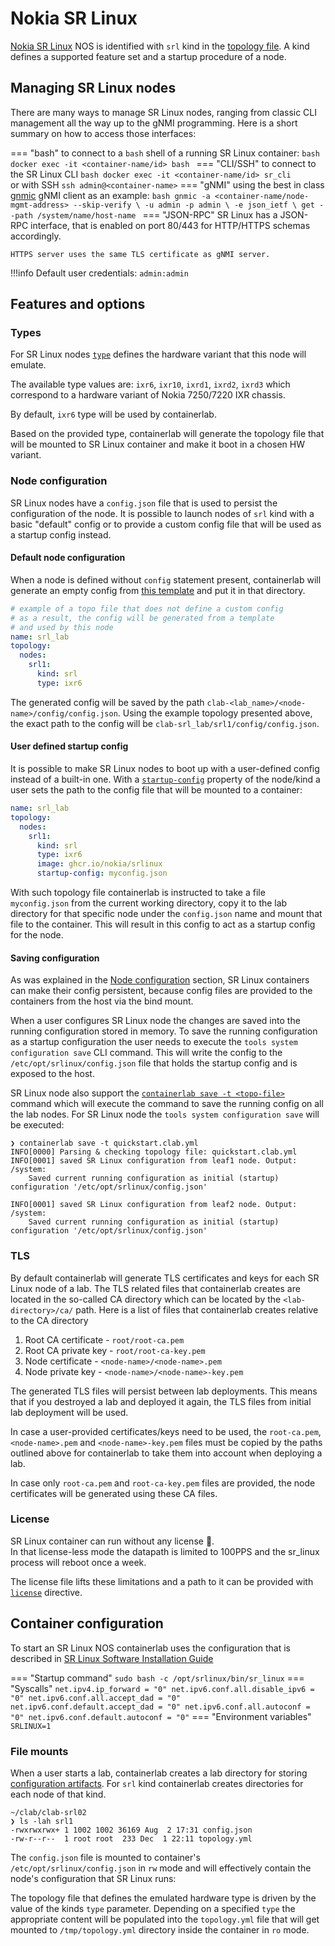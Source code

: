 # Nokia SR Linux

[Nokia SR Linux](https://www.nokia.com/networks/products/service-router-linux-NOS/) NOS is identified with `srl` kind in the [topology file](../topo-def-file.md). A kind defines a supported feature set and a startup procedure of a node.

## Managing SR Linux nodes
There are many ways to manage SR Linux nodes, ranging from classic CLI management all the way up to the gNMI programming. Here is a short summary on how to access those interfaces:

=== "bash"
    to connect to a `bash` shell of a running SR Linux container:
    ```bash
    docker exec -it <container-name/id> bash
    ```
=== "CLI/SSH"
    to connect to the SR Linux CLI
    ```bash
    docker exec -it <container-name/id> sr_cli
    ```  
    or with SSH `ssh admin@<container-name>`
=== "gNMI"
    using the best in class [gnmic](https://gnmic.kmrd.dev) gNMI client as an example:
    ```bash
    gnmic -a <container-name/node-mgmt-address> --skip-verify \
    -u admin -p admin \
    -e json_ietf \
    get --path /system/name/host-name
    ```
=== "JSON-RPC"
    SR Linux has a JSON-RPC interface, that is enabled on port 80/443 for HTTP/HTTPS schemas accordingly.

    HTTPS server uses the same TLS certificate as gNMI server.

!!!info
    Default user credentials: `admin:admin`

## Features and options
### Types
For SR Linux nodes [`type`](../nodes.md#type) defines the hardware variant that this node will emulate.

The available type values are: `ixr6`, `ixr10`, `ixrd1`, `ixrd2`, `ixrd3` which correspond to a hardware variant of Nokia 7250/7220 IXR chassis.

By default, `ixr6` type will be used by containerlab.

Based on the provided type, containerlab will generate the topology file that will be mounted to SR Linux container and make it boot in a chosen HW variant.
### Node configuration
SR Linux nodes have a `config.json` file that is used to persist the configuration of the node. It is possible to launch nodes of `srl` kind with a basic "default" config or to provide a custom config file that will be used as a startup config instead.
#### Default node configuration
When a node is defined without `config` statement present, containerlab will generate an empty config from [this template](https://github.com/srl-labs/containerlab/blob/master/nodes/srl/srl.cfg) and put it in that directory.

```yaml
# example of a topo file that does not define a custom config
# as a result, the config will be generated from a template
# and used by this node
name: srl_lab
topology:
  nodes:
    srl1:
      kind: srl
      type: ixr6
```

The generated config will be saved by the path `clab-<lab_name>/<node-name>/config/config.json`. Using the example topology presented above, the exact path to the config will be `clab-srl_lab/srl1/config/config.json`.

#### User defined startup config
It is possible to make SR Linux nodes to boot up with a user-defined config instead of a built-in one. With a [`startup-config`](../nodes.md#startup-config) property of the node/kind a user sets the path to the config file that will be mounted to a container:

```yaml
name: srl_lab
topology:
  nodes:
    srl1:
      kind: srl
      type: ixr6
      image: ghcr.io/nokia/srlinux
      startup-config: myconfig.json
```

With such topology file containerlab is instructed to take a file `myconfig.json` from the current working directory, copy it to the lab directory for that specific node under the `config.json` name and mount that file to the container. This will result in this config to act as a startup config for the node.

#### Saving configuration
As was explained in the [Node configuration](#node-configuration) section, SR Linux containers can make their config persistent, because config files are provided to the containers from the host via the bind mount.

When a user configures SR Linux node the changes are saved into the running configuration stored in memory. To save the running configuration as a startup configuration the user needs to execute the `tools system configuration save` CLI command. This will write the config to the `/etc/opt/srlinux/config.json` file that holds the startup config and is exposed to the host.

SR Linux node also support the [`containerlab save -t <topo-file>`](../../cmd/save.md) command which will execute the command to save the running config on all the lab nodes. For SR Linux node the `tools system configuration save` will be executed:

```
❯ containerlab save -t quickstart.clab.yml
INFO[0000] Parsing & checking topology file: quickstart.clab.yml 
INFO[0001] saved SR Linux configuration from leaf1 node. Output:
/system:
    Saved current running configuration as initial (startup) configuration '/etc/opt/srlinux/config.json'
 
INFO[0001] saved SR Linux configuration from leaf2 node. Output:
/system:
    Saved current running configuration as initial (startup) configuration '/etc/opt/srlinux/config.json'
```

### TLS
By default containerlab will generate TLS certificates and keys for each SR Linux node of a lab. The TLS related files that containerlab creates are located in the so-called CA directory which can be located by the `<lab-directory>/ca/` path. Here is a list of files that containerlab creates relative to the CA directory

1. Root CA certificate - `root/root-ca.pem`
2. Root CA private key - `root/root-ca-key.pem`
3. Node certificate - `<node-name>/<node-name>.pem`
4. Node private key - `<node-name>/<node-name>-key.pem`

The generated TLS files will persist between lab deployments. This means that if you destroyed a lab and deployed it again, the TLS files from initial lab deployment will be used.

In case a user-provided certificates/keys need to be used, the `root-ca.pem`, `<node-name>.pem` and `<node-name>-key.pem` files must be copied by the paths outlined above for containerlab to take them into account when deploying a lab.

In case only `root-ca.pem` and `root-ca-key.pem` files are provided, the node certificates will be generated using these CA files.

### License
SR Linux container can run without any license :partying_face:.  
In that license-less mode the datapath is limited to 100PPS and the sr_linux process will reboot once a week.

The license file lifts these limitations and a path to it can be provided with [`license`](../nodes.md#license) directive.

## Container configuration
To start an SR Linux NOS containerlab uses the configuration that is described in [SR Linux Software Installation Guide](https://documentation.nokia.com/cgi-bin/dbaccessfilename.cgi/3HE16113AAAATQZZA01_V1_SR%20Linux%20R20.6%20Software%20Installation.pdf)

=== "Startup command"
    `sudo bash -c /opt/srlinux/bin/sr_linux`
=== "Syscalls"
    ```
    net.ipv4.ip_forward = "0"
    net.ipv6.conf.all.disable_ipv6 = "0"
    net.ipv6.conf.all.accept_dad = "0"
    net.ipv6.conf.default.accept_dad = "0"
    net.ipv6.conf.all.autoconf = "0"
    net.ipv6.conf.default.autoconf = "0"
    ```
=== "Environment variables"
    `SRLINUX=1`

### File mounts
When a user starts a lab, containerlab creates a lab directory for storing [configuration artifacts](../conf-artifacts.md). For `srl` kind containerlab creates directories for each node of that kind.

```
~/clab/clab-srl02
❯ ls -lah srl1
-rwxrwxrwx+ 1 1002 1002 36169 Aug  2 17:31 config.json
-rw-r--r--  1 root root  233 Dec  1 22:11 topology.yml
```

The `config.json` file is mounted to container's `/etc/opt/srlinux/config.json` in `rw` mode and will effectively contain the node's configuration that SR Linux runs:

The topology file that defines the emulated hardware type is driven by the value of the kinds `type` parameter. Depending on a specified `type` the appropriate content will be populated into the `topology.yml` file that will get mounted to `/tmp/topology.yml` directory inside the container in `ro` mode.